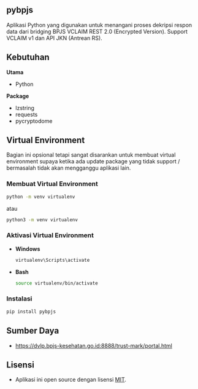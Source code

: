 ## pybpjs

Aplikasi Python yang digunakan untuk menangani proses dekripsi respon data dari bridging BPJS VCLAIM REST 2.0 (Encrypted Version). Support VCLAIM v1 dan API JKN (Antrean RS).

## Kebutuhan

**Utama**

- Python

**Package**

- lzstring
- requests
- pycryptodome 

## Virtual Environment

Bagian ini opsional tetapi sangat disarankan untuk membuat virtual environment supaya ketika ada update package yang tidak support / bermasalah tidak akan mengganggu aplikasi lain.

### Membuat Virtual Environment

```bash
python -m venv virtualenv
```

atau

```bash
python3 -m venv virtualenv
```

### Aktivasi Virtual Environment

- **Windows**

    ```bash
    virtualenv\Scripts\activate
    ```

- **Bash**

    ```bash
    source virtualenv/bin/activate
    ```

### Instalasi

```bash
pip install pybpjs
```

## Sumber Daya
- https://dvlp.bpjs-kesehatan.go.id:8888/trust-mark/portal.html

## Lisensi
- Aplikasi ini open source dengan lisensi [MIT](LICENSE).